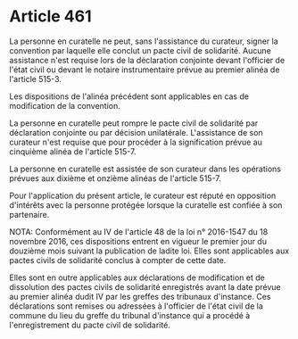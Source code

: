 # Article 461

La personne en curatelle ne peut, sans l'assistance du curateur, signer la convention par laquelle elle conclut un pacte civil de solidarité. Aucune assistance n'est requise lors de la déclaration conjointe devant l'officier de l'état civil ou devant le notaire instrumentaire prévue au premier alinéa de l'article 515-3.

Les dispositions de l'alinéa précédent sont applicables en cas de modification de la convention.

La personne en curatelle peut rompre le pacte civil de solidarité par déclaration conjointe ou par décision unilatérale. L'assistance de son curateur n'est requise que pour procéder à la signification prévue au cinquième alinéa de l'article 515-7.

La personne en curatelle est assistée de son curateur dans les opérations prévues aux dixième et onzième alinéas de l'article 515-7.

Pour l'application du présent article, le curateur est réputé en opposition d'intérêts avec la personne protégée lorsque la curatelle est confiée à son partenaire.

NOTA:
Conformément au IV de l'article 48 de la loi n° 2016-1547 du 18 novembre 2016, ces dispositions entrent en vigueur le premier jour du douzième mois suivant la publication de ladite loi. Elles sont applicables aux pactes civils de solidarité conclus à compter de cette date.

Elles sont en outre applicables aux déclarations de modification et de dissolution des pactes civils de solidarité enregistrés avant la date prévue au premier alinéa dudit IV par les greffes des tribunaux d'instance. Ces déclarations sont remises ou adressées à l'officier de l'état civil de la commune du lieu du greffe du tribunal d'instance qui a procédé à l'enregistrement du pacte civil de solidarité.
